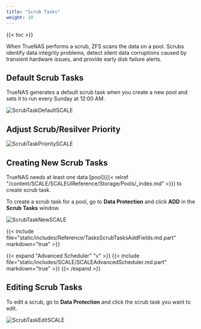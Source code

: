 ```yaml
---
title: "Scrub Tasks"
weight: 10
---
```


{{< toc >}}

When TrueNAS performs a scrub, ZFS scans the data on a pool.
Scrubs identify data integrity problems, detect silent data corruptions caused by transient hardware issues, and provide early disk failure alerts.

## Default Scrub Tasks

TrueNAS generates a default scrub task when you create a new pool and sets it to run every Sunday at 12:00 AM.

![ScrubTaskDefaultSCALE](/images/SCALE/22.02/scrubtaskpriority.png "Default Scrub Task")

## Adjust Scrub/Resilver Priority

![ScrubTaskPrioritySCALE](/images/SCALE/22.02/resilverscrubedit.png "Default Scrub Task")

## Creating New Scrub Tasks

TrueNAS needs at least one data [pool]({{< relref "/content/SCALE/SCALEUIReference/Storage/Pools/_index.md" >}}) to create scrub task.

To create a scrub task for a pool, go to **Data Protection** and click **ADD** in the **Scrub Tasks** window.

![ScrubTaskNewSCALE](/images/SCALE/ScrubTaskNewSCALE.png "New Scrub Task")

{{< include file="static/includes/Reference/TasksScrubTasksAddFields.md.part" markdown="true" >}}

{{< expand "Advanced Scheduler" "v" >}}
{{< include file="static/includes/SCALE/SCALEAdvancedScheduler.md.part" markdown="true" >}}
{{< /expand >}}

## Editing Scrub Tasks

To edit a scrub, go to **Data Protection** and click the scrub task you want to edit.

![ScrubTaskEditSCALE](/images/SCALE/ScrubTaskEditSCALE.png "Edit Scrub Task")
